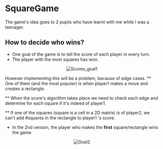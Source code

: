# SquareGame
The game's idea goes to 2 pupils who have learnt with me while I was a teenager.

## How to decide who wins?
* One goal of the game is to tell the score of each player in every turn.
* The player with the most squares has won.
<p align="center">
  <img src="https://www.wikihow.com/images/thumb/9/9a/Play-Dots-and-Boxes-Step-1.jpg/v4-460px-Play-Dots-and-Boxes-Step-1.jpg.webp" alt="Scores_goal1">
</p>

However implementing this will be a problem, because of edge cases.
** One of them (and the most popular) is when player1 makes a move and creates a rectangle.

** When the score's algorithm takes place we need to check each edge and determine for each square if it's indeed of player1.

** If one of the squares (square is a cell in a 2D matrix) is of player2, we can't add #squares in the rectangle to player1 's score.

* In the 2nd version, the player who makes the **first** square/rectangle wins the game

<p align="center">
  <img src="https://media1.tenor.com/m/O2ZgbQ--_XUAAAAC/spongebob-squarepants-spongebob.gif" alt="Goal2">
</p>


  


